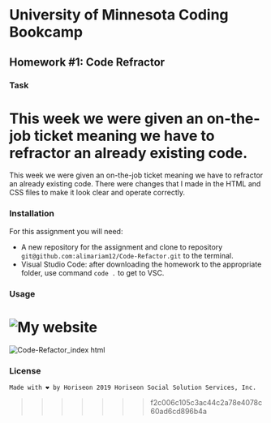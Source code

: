 # University of Minnesota Coding Bookcamp
## Homework #1: Code Refractor

### Task

This week we were given an on-the-job ticket meaning we have to refractor an already existing code. 
=======
This week we were given an on-the-job ticket meaning we have to refractor an already existing code. There were changes that I made in the HTML and CSS files to make it look clear and operate correctly. 


### Installation
  For this assignment you will need:
  - A new repository for the assignment and clone to repository `git@github.com:alimariam12/Code-Refactor.git` to the terminal.
  - Visual Studio Code: after downloading the homework to the appropriate folder, use command `code .` to get to VSC. 

### Usage 

![My website](./)
=======
![Code-Refactor_index html](https://user-images.githubusercontent.com/71665063/95003536-e5ea1c80-05a5-11eb-946b-8f6dc36f84e0.png)

### License
`Made with ❤️️ by Horiseon
2019 Horiseon Social Solution Services, Inc.`

>>>>>>> f2c006c105c3ac44c2a78e4078c60ad6cd896b4a
